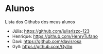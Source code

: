 # Alunos

Lista dos Githubs dos meus alunos

- Júlia: https://github.com/juliarizzo-123
- Henrique: https://github.com/HenryTufano
- Davi: https://github.com/davisrosa
- Gyll: https://github.com/Gyllm

